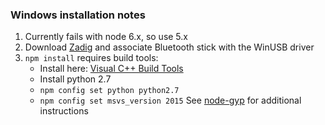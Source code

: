 ### Windows installation notes

1. Currently fails with node 6.x, so use 5.x
2. Download [Zadig](http://zadig.akeo.ie/) and associate Bluetooth stick with the WinUSB driver
3. `npm install` requires build tools:
    * Install here: [Visual C++ Build Tools](http://landinghub.visualstudio.com/visual-cpp-build-tools)
    * Install python 2.7
    * `npm config set python python2.7`
    * `npm config set msvs_version 2015`
    See [node-gyp](https://github.com/nodejs/node-gyp) for additional instructions 

